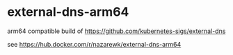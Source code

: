 # external-dns-arm64
arm64 compatible build of https://github.com/kubernetes-sigs/external-dns

see https://hub.docker.com/r/nazarewk/external-dns-arm64
